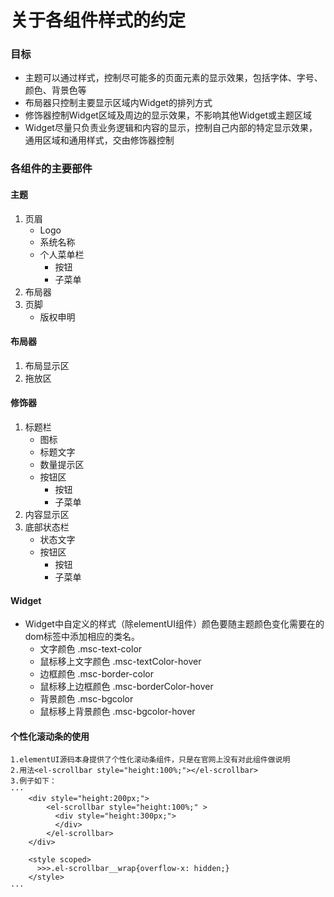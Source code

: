 # 关于各组件样式的约定

### 目标
- 主题可以通过样式，控制尽可能多的页面元素的显示效果，包括字体、字号、颜色、背景色等
- 布局器只控制主要显示区域内Widget的排列方式
- 修饰器控制Widget区域及周边的显示效果，不影响其他Widget或主题区域
- Widget尽量只负责业务逻辑和内容的显示，控制自己内部的特定显示效果，通用区域和通用样式，交由修饰器控制

### 各组件的主要部件

#### 主题
1. 页眉
    - Logo
    - 系统名称
    - 个人菜单栏
        - 按钮
        - 子菜单
2. 布局器
3. 页脚
    - 版权申明

#### 布局器
1. 布局显示区
2. 拖放区

#### 修饰器
1. 标题栏
    - 图标
    - 标题文字
    - 数量提示区
    - 按钮区
        - 按钮
        - 子菜单
2. 内容显示区
3. 底部状态栏
    - 状态文字
    - 按钮区
        - 按钮
        - 子菜单

#### Widget
+ Widget中自定义的样式（除elementUI组件）颜色要随主题颜色变化需要在的dom标签中添加相应的类名。
	- 文字颜色 .msc-text-color
	- 鼠标移上文字颜色 .msc-textColor-hover
	- 边框颜色 .msc-border-color
	- 鼠标移上边框颜色 .msc-borderColor-hover
	- 背景颜色 .msc-bgcolor
	- 鼠标移上背景颜色 .msc-bgcolor-hover

#### 个性化滚动条的使用
    1.elementUI源码本身提供了个性化滚动条组件，只是在官网上没有对此组件做说明
    2.用法<el-scrollbar style="height:100%;"></el-scrollbar>
    3.例子如下：
    ···
        <div style="height:200px;">
            <el-scrollbar style="height:100%;" >
              <div style="height:300px;">
              </div>
            </el-scrollbar>
        </div>

        <style scoped>
          >>>.el-scrollbar__wrap{overflow-x: hidden;}
        </style>
    ···
    
